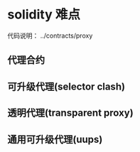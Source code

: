 # solidity 难点

代码说明： ../contracts/proxy

## 代理合约
## 可升级代理(selector clash)
## 透明代理(transparent proxy)
## 通用可升级代理(uups)
